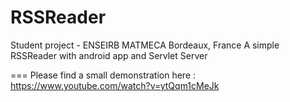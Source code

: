 RSSReader
=========

Student project - ENSEIRB MATMECA Bordeaux, France
A simple RSSReader with android app and Servlet Server

===
Please find a small demonstration here : https://www.youtube.com/watch?v=ytQqm1cMeJk
